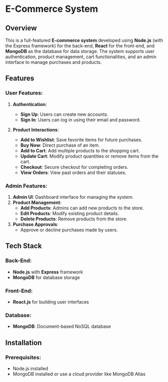 # E-Commerce System

## Overview

This is a full-featured **E-commerce system** developed using **Node.js** (with the Express framework) for the back-end, **React** for the front-end, and **MongoDB** as the database for data storage. The system supports user authentication, product management, cart functionalities, and an admin interface to manage purchases and products.

## Features

### **User Features**:
1. **Authentication**:
   - **Sign Up**: Users can create new accounts.
   - **Sign In**: Users can log in using their email and password.

2. **Product Interactions**:
   - **Add to Wishlist**: Save favorite items for future purchases.
   - **Buy Now**: Direct purchase of an item.
   - **Add to Cart**: Add multiple products to the shopping cart.
   - **Update Cart**: Modify product quantities or remove items from the cart.
   - **Checkout**: Secure checkout for completing orders.
   - **View Orders**: View past orders and their statuses.

### **Admin Features**:
1. **Admin UI**: Dashboard interface for managing the system.
2. **Product Management**:
   - **Add Products**: Admins can add new products to the store.
   - **Edit Products**: Modify existing product details.
   - **Delete Products**: Remove products from the store.
3. **Purchase Approvals**:
   - Approve or decline purchases made by users.


## Tech Stack

### **Back-End**:
- **Node.js** with **Express** framework
- **MongoDB** for database storage

### **Front-End**:
- **React.js** for building user interfaces

### **Database**:
- **MongoDB**: Document-based NoSQL database


## Installation

### Prerequisites:
- Node.js installed
- MongoDB installed or use a cloud provider like MongoDB Atlas

